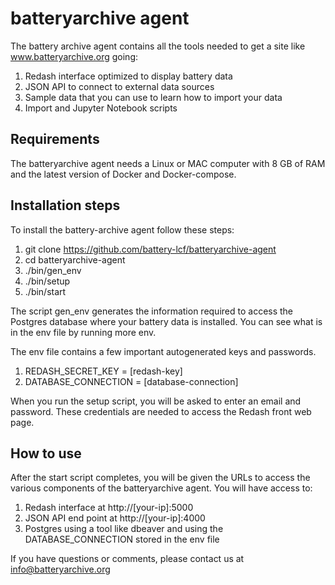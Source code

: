 # batteryarchive agent

The battery archive agent contains all the tools needed to get a site like www.batteryarchive.org going:

1. Redash interface optimized to display battery data
2. JSON API to connect to external data sources
3. Sample data that you can use to learn how to import your data
4. Import and Jupyter Notebook scripts

## Requirements 

The batteryarchive agent needs a Linux or MAC computer with 8 GB of RAM and the latest version of Docker and Docker-compose.

## Installation steps

To install the battery-archive agent follow these steps:

1. git clone https://github.com/battery-lcf/batteryarchive-agent
2. cd batteryarchive-agent
3. ./bin/gen_env
4. ./bin/setup
5. ./bin/start

The script gen_env generates the information required to access the Postgres database where your battery data is installed. You can see what is in the env file by running more env.

The env file contains a few important autogenerated keys and passwords. 

1. REDASH_SECRET_KEY = [redash-key]
2. DATABASE_CONNECTION = [database-connection]

When you run the setup script, you will be asked to enter an email and password. These credentials are needed to access the Redash front web page.

## How to use

After the start script completes, you will be given the URLs to access the various components of the batteryarchive agent. You will have access to:

1. Redash interface at http://[your-ip]:5000
2. JSON API end point at http://[your-ip]:4000
3. Postgres using a tool like dbeaver and using the DATABASE_CONNECTION stored in the env file

If you have questions or comments, please contact us at info@batteryarchive.org